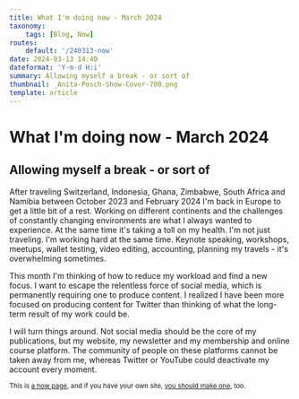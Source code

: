 ```yaml
---
title: What I'm doing now - March 2024
taxonomy:
    tags: [Blog, Now]
routes:
    default: '/240313-now'
date: 2024-03-13 14:40
dateformat: 'Y-m-d H:i'
summary: Allowing myself a break - or sort of
thumbnail: _Anita-Posch-Show-Cover-700.png
template: article
---
```


# What I'm doing now - March 2024

## Allowing myself a break - or sort of

After traveling Switzerland, Indonesia, Ghana, Zimbabwe, South Africa and Namibia between October 2023 and February 2024 I'm back in Europe to get a little bit of a rest. Working on different continents and the challenges of constantly changing environments are what I always wanted to experience. At the same time it's taking a toll on my health. I'm not just traveling. I'm working hard at the same time. Keynote speaking, workshops, meetups, wallet testing, video editing, accounting, planning my travels - it's overwhelming sometimes. 

This month I'm thinking of how to reduce my workload and find a new focus. I want to escape the relentless force of social media, which is permanently requiring one to produce content. I realized I have been more focused on producing content for Twitter than thinking of what the long-term result of my work could be.

I will turn things around. Not social media should be the core of my publications, but my website, my newsletter and my membership and online course platform. The community of people on these platforms cannot be taken away from me, whereas Twitter or YouTube could deactivate my account every moment.

<small>This is [a now page](https://nownownow.com/about), and if you have your own site, [you should make one](https://nownownow.com/about), too.</small>